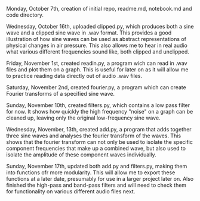 Monday, October 7th, creation of initial repo, readme.md, notebook.md and code directory.

Wednesday, October 16th, uploaded clipped.py, which produces both a sine wave and a clipped sine wave in .wav format.  This provides a good illustration of how sine waves can be used as abstract representations of physical changes in air pressure.  This also allows me to hear in real audio what various different frequencies sound like, both clipped and unclipped.

Friday, November 1st, created readin.py, a program wich can read in .wav files and plot them on a graph.  This is useful for later on as it will allow me to practice reading data directly out of audio .wav files.

Saturday, November 2nd, created fourier.py, a program which can create Fourier transforms of a specified sine wave.

Sunday, November 10th, created filters.py, which contains a low pass filter for now.  It shows how quickly the high frequency "noise" on a graph can be cleaned up, leaving only the original low-frequency sine wave.

Wednesday, November, 13th, created add.py, a program that adds together three sine waves and analyses the fourier transform of the waves.  This shows that the  fourier transform can not only be used to isolate the specific component frequencies that make up a combined wave, but also used to isolate the amplitude of these component waves individually.

Sunday, November 17th, updated both add.py and filters.py, making them into functions ofr more modularity.  This will allow me to export these functions at a later date, presumably for use in a larger project later on.  Also finished the high-pass and band-pass filters and will need to check them for functionality on various different audio files next.